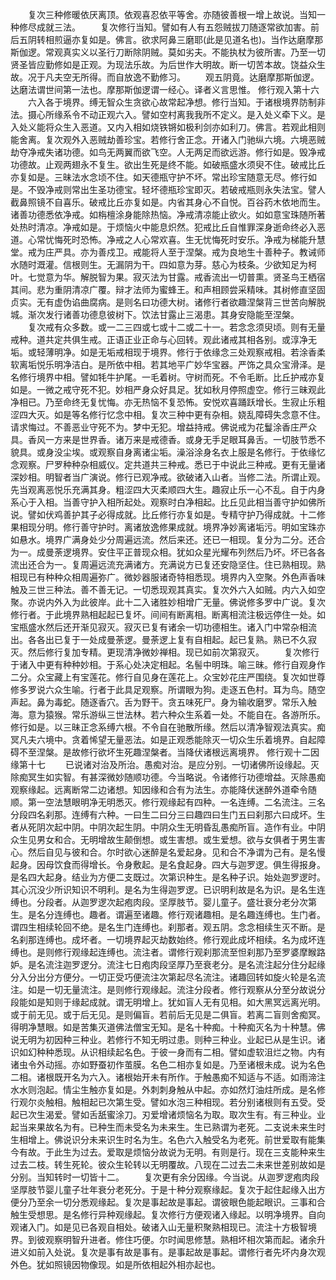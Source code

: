<!-- { "loadSidebar": true } -->
　　复次三种修暖依厌离顶。依观喜忍依平等舍。亦随彼善根一增上故说。当知一种修尽成就三法。
　　复次修行当知。譬如有人有五怨贼拔刀随逐常欲加害。前后五阴转相煎逼亦复如是。佛言。欲求阿鼻三磨耶(此是见道名也)。当作达磨摩那斯伽逻。常观真实义以圣行刀断除阴贼。莫如劣夫。不能执杖为彼所害。乃至一切贤圣皆应勤修如是正观。为现法乐故。为后世作大明故。断一切苦本故。饶益众生故。况于凡夫空无所得。而自放逸不勤修习。
　　观五阴竟。达磨摩那斯伽逻。达磨法谓世间第一法也。摩那斯伽逻谓一经心。译者义言思惟。
修行观入第十六
　　六入各于境界。缚无智众生贪欲心故常起净想。修行当知。于诸根境界防制非法。摄心所缘系令不动正观六入。譬如空村离我我所不定义。是入处义牵下义。是入处义能将众生入恶道。又内入相如烧铁锵如极利剑亦如利刀。佛言。若观此相则能舍离。复次观外入恶贼劫善珍宝。若修行舍正念。开诸入门驰纵六境。六境恶贼劫夺净戒失诸功德。如鸟无两翼而欲飞空。人无两足而欲远游。修行如是。毁净戒功德故。止观两翅永不复生。欲出生死是终不能。如破瓶盛水须臾不住。破戒比丘亦复如是。三昧法水念顷不住。如天德瓶守护不坏。常出珍宝随意无尽。修行如是。不毁净戒则常出生圣功德宝。轻坏德瓶珍宝即灭。若破戒瓶则永失法宝。譬人截鼻照镜不自喜乐。破戒比丘亦复如是。内省其身心不自悦。百谷药木依地而生。诸善功德悉依净戒。如栴檀涂身能除热恼。净戒清凉能止欲火。如如意宝珠随所著处热时清凉。净戒如是。于烦恼火中能息炽然。犯戒比丘自惟罪深身逝命终必入恶道。心常忧悔死时恐怖。净戒之人心常欢喜。生无忧悔死时安乐。净戒为梯能升慧堂。戒为庄严具。亦为善戍卫。戒能将人至于涅槃。戒为良地生十善种子。教诫师水随时溉灌。信根则生。无漏阴为干。四如意为芽。慈心为枝条。少欲知足为柯叶。七觉意为华。解脱智为果。寂灭法为甘露。戒香流出一切普熏。贤圣鸟王栖宿其间。悲为重阴清凉广覆。辩才法师为蜜蜂王。和声相顾尝采精味。其树修直坚固贞实。无有虚伪谄曲腐病。是则名曰功德大树。诸修行者欲趣涅槃背三世苦向解脱城。渐次发行诸善功德息彼树下。饮法甘露止三渴患。其身安隐能至涅槃。
　　复次戒有众多数。或一二三四或七或十二或二十一。若念念须臾顷。则有无量戒种。道共定共俱生戒。正语正业正命与心回转。观此诸戒其相各别。或淳净无垢。或轻薄明净。如是无垢戒相现于境界。修行于依缘念三处观察戒相。若涂香柔软离垢悦乐明净洁白。是所依中相。若其地平广妙华宝器。严饰之具众宝滑泽。是名修行境界中相。譬如牦牛护尾。一毛着树。守树而死。不令毛断。比丘护戒亦复如是。一微之戒守死不犯。妙相严身众好具足。犹如秋月停照虚空。修行三昧观此净相已。乃至命终无复忧悔。亦无热恼不复恐怖。安悦欢喜踊跃增长。生寂止乐粗涩四大灭。如是等名修行忆念中相。复次三种中更有杂相。娆乱障碍失念意不住。请求悔过。不善恶业守死不为。梦中无犯。增益持戒。佛说戒为花鬘涂香庄严众具。香风一方来是世界香。诸万来是戒德香。或身无手足眼耳鼻舌。一切肢节悉不貌具。或身没尘埃。或观察自身离诸尘垢。澡浴涂身名衣上服是名修行。于依缘忆念观察。尸罗种种杂相威仪。定共道共三种戒。悉已于中说此三种戒。更有无量诸深妙相。明智者当广演说。修行已观净戒。欲破诸入山者。当修二法。所谓止观。先当观离恶悦乐充满其身。粗涩四大灭柔顺四大生。趣寂止乐一心不乱。自于内身系心于入相。当善守护入相所起处。观察时白净相起。比丘见此相当善守护如佛所说。譬如伏鸡善护其子必得成就。比丘修行亦复如是。专精守护乃得成就。十二修果相现分明。修行善守护时。离诸放逸修果成就。境界净妙离诸垢污。明如宝珠亦如悬水。境界广满身处少分周遍远流。然后来还。还已一相现。复分为二分。还合为一。成曼荼逻境界。安住平正普现众相。犹如众星光耀布列然后乃坏。坏已各各流出还合为一。复周遍远流充满诸方。充满说方已复还安隐坚住。住已熟相现。熟相现已有种种众相周遍弥广。微妙器服诸奇特相悉现。境界内入空聚。外色声香味触及三世三种法。善不善无记。一切悉现观其真实。复次外六入如贼。内六入如空聚。亦说内外入为此彼岸。此十二入诸胜妙相增广无量。佛说修多罗中广说。复次修行者。于此境界熟相起起已复坏。间间有断离相。断离相流注极远停住一处。如宝瓶盛水然后还开渐见寂灭。寂灭已复有诸余一切功德相生。诸入门中常杂相流出。各各出已复于一处成曼荼逻。曼荼逻上复有自相起。起已复熟。熟已不久寂灭。然后修行复加专精。更现清净微妙禅相。现已如前次第寂灭。
　　复次修行于诸入中更有种种妙相。于系心处决定相起。名髻中明珠。喻三昧。修行自观身作二分。众宝藏上有宝莲花。修行自见身在莲花上。众宝妙花庄严围绕。复次如世尊修多罗说六众生喻。行者于此具足观察。所谓眼为狗。走逐五色村。耳为鸟。随空声起。鼻为毒蛇。随逐香穴。舌为野干。贪五味死尸。身为输收磨罗。常乐入触海。意为猿猴。常乐游纵三世法林。若六种众生系着一处。不能自在。各游所乐。修行如是。以三昧正念系缚六根。不令自在驰散所缘。然后以清净智观法真实。痴冥凡夫六境中。贪着悕望无量恶法。如是正观悉能除灭一切众生乐着境界。自起障碍不至涅槃。是故修行欲坏生死趣涅槃者。当降伏诸根远离境界。
修行观十二因缘第十七
　　已说诸对治及所治。愚痴对治。是应分别。一切诸佛所设缘起。灭除痴冥生如实智。有甚深微妙随顺功德。今当略说。令诸修行功德增益。灭除愚痴观察缘起。远离断常二边诸想。知因缘和合有为法生。亦能降伏迷醉外道牵令随顺。第一空法慧眼明净无明悉灭。修行观缘起有四种。一名连缚。二名流注。三名分段四名刹那。连缚有六种。一曰生二曰分三曰趣四曰生门五曰刹那六曰成坏。生者从死阴次起中阴。中阴次起生阴。中阴众生无明昏乱愚痴所盲。造作有业。中阴众生见男女和合。无明增故生颠倒想。或生害想。或生爱想。欲与女俱者于男生害心。然后自见与彼和合。尔时欲心迷醉是名爱起身。见和合不净谓为己有。是名慢起身。因母饮食而得增长。令身敷起。是名食起身。四大与迦罗逻。俱生得报身。是名四大起身。结业为方便二支既过。次第识种生。是名种子识。始处迦罗逻时。其心沉没少所识知识不明利。是名为生得迦罗逻。已识明利故是名为识。是名生连缚也。分段者。从迦罗逻次起疱肉段。坚厚肢节。婴儿童子。盛壮衰分老分次第生。是名分连缚也。趣者。谓遍至诸趣。修行观诸趣相。是名趣连缚也。生门者。谓四生相续轮回不绝。是名生门连缚也。刹那者。观五阴。念念相续生灭不断。是名刹那连缚也。成坏者。一切境界起灭劫数始终。修行观此成坏相续。名为成坏连缚也。是则修行观缘起连缚也。流注者。谓修行观刹那流至怛刹那乃至罗婆摩睺路妒。是名流注迦罗逻分。流注七日疱肉段坚厚乃至衰老分。是名流注起分住分起缘分入分出分方便分。一切正受巧便流注次第起尽名流注。诸趣回转如旋火轮是名流注。如是一切无量流注。是则修行观缘起。流注分段者。修行观察从分至分故说分段能如是知则于缘起成就。谓无明增上。犹如盲人无有见相。如大黑冥远离光明。或于前无见。或于后无见。是则偏盲。若前后无见是二俱盲。若离二盲则舍痴冥。得明净慧眼。如是苦集灭道佛法僧宝无知。是名十种痴。十种痴灭名为十种慧。佛说无明为初因种三种业。若修行不知无明过患。则种三种业。业起已从是生识。诸识如幻种种悉现。从识相续起名色。于彼一身而有二相。譬如虚软沮烂之物。内有诸虫令外动摇。亦如野蚕初作茧膜。名色二相亦复如是。乃至诸根未成。说为名色二相。诸根既开名为六入。诸根始开未有所作。于触愚痴不知适与不适。如雨渧注水水则泡起。情尘生触亦复如是。外刺刺身触从中起。亦如然灯油炷所成。是名修行观尔炎触相。触相起已次第生受。譬如水泡三种相现。若分别诸根则有五受。受起已次生渴爱。譬如舌舐蜜涂刀。刃爱增诸烦恼名为取。取次生有。有三种业。业起当来果故名为有。已种生而未受名为未来生。生已熟谓为老死。二支说未来生时生相增上。佛说识分未来识生时名为生。名色六入触受名为老死。前世爱取有能集今有故。于此生为过去。爱取是烦恼分故说为无明。有则是行。现在三支能种来生过去二枝。转生死轮。彼众生轮转以无明覆故。八现在二过去二未来世差别故如是分别。当知转时一切皆十二。
　　复次更有余分因缘。今当说。从迦罗逻疱肉段坚厚肢节婴儿童子壮年衰分老死分。于是十种分观察缘起。复次于起住起缘入出方便分乃至余一切分悉观缘起。复次是事起故是事起。谓彼眼色能起眼识。三事和合触生受想思。是名修行异种观缘起。复次修行方便观诸入缘起。以明净境界。自向观诸入门。如是见已各观自相处。破诸入山无量积聚熟相现已。流注十方极智境界。到彼观察明智升进者。修住巧便。尔时闻思修慧。熟相坏相次第而起。诸余升进义如前入处说。复次是事有故是事有。是事起故是事起。谓修行者先坏内身次观外色。犹如照镜因物像现。如是所依相起外相亦起也。
